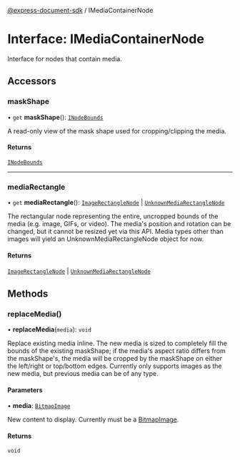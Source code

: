 [@express-document-sdk](../overview.md) / IMediaContainerNode

# Interface: IMediaContainerNode

Interface for nodes that contain media.

## Accessors

### maskShape

• `get` **maskShape**(): [`INodeBounds`](INodeBounds.md)

A read-only view of the mask shape used for cropping/clipping the media.

#### Returns

[`INodeBounds`](INodeBounds.md)

---

### mediaRectangle

• `get` **mediaRectangle**(): [`ImageRectangleNode`](../classes/ImageRectangleNode.md) \| [`UnknownMediaRectangleNode`](../classes/UnknownMediaRectangleNode.md)

The rectangular node representing the entire, uncropped bounds of the media (e.g. image, GIFs, or video). The media's position and
rotation can be changed, but it cannot be resized yet via this API. Media types other than images will yield an UnknownMediaRectangleNode
object for now.

#### Returns

[`ImageRectangleNode`](../classes/ImageRectangleNode.md) \| [`UnknownMediaRectangleNode`](../classes/UnknownMediaRectangleNode.md)

## Methods

### replaceMedia()

• **replaceMedia**(`media`): `void`

Replace existing media inline. The new media is sized to completely fill the bounds of the existing maskShape; if the
media's aspect ratio differs from the maskShape's, the media will be cropped by the maskShape on either the left/right
or top/bottom edges. Currently only supports images as the new media, but previous media can be of any type.

#### Parameters

• **media**: [`BitmapImage`](../classes/BitmapImage.md)

New content to display. Currently must be a [BitmapImage](../classes/BitmapImage.md).

#### Returns

`void`
